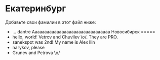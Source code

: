 Екатеринбург
===
Добавьте свои фамилии в этот файл ниже: 
* ...
dantre
Aaaaaaaaaaaaaaaaaaaaaaaaaaaaaaaa
Новосибирск
=====
* hello, world! Vetrov and Chuvilev \o/. They are PRO.
* sanekspot was 2nd! My name is Alex Ilin
* narykov, please 
* Grunev and Petrova \o/
